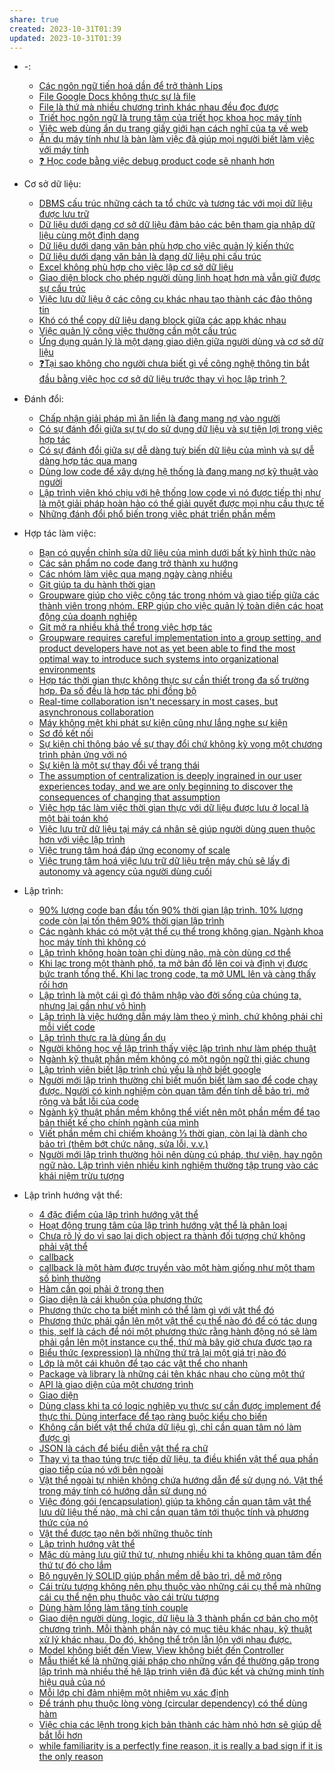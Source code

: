 ```yaml
---
share: true
created: 2023-10-31T01:39
updated: 2023-10-31T01:39
---
```


- \-: 
    - [Các ngôn ngữ tiến hoá dần để trở thành Lips](./C%C3%A1c%20ng%C3%B4n%20ng%E1%BB%AF%20ti%E1%BA%BFn%20ho%C3%A1%20d%E1%BA%A7n%20%C4%91%E1%BB%83%20tr%E1%BB%9F%20th%C3%A0nh%20Lips.md)
    - [File Google Docs không thực sự là file](./File%20Google%20Docs%20kh%C3%B4ng%20th%E1%BB%B1c%20s%E1%BB%B1%20l%C3%A0%20file.md)
    - [File là thứ mà nhiều chương trình khác nhau đều đọc được](./File%20l%C3%A0%20th%E1%BB%A9%20m%C3%A0%20nhi%E1%BB%81u%20ch%C6%B0%C6%A1ng%20tr%C3%ACnh%20kh%C3%A1c%20nhau%20%C4%91%E1%BB%81u%20%C4%91%E1%BB%8Dc%20%C4%91%C6%B0%E1%BB%A3c.md)
    - [Triết học ngôn ngữ là trung tâm của triết học khoa học máy tính](./Tri%E1%BA%BFt%20h%E1%BB%8Dc%20ng%C3%B4n%20ng%E1%BB%AF%20l%C3%A0%20trung%20t%C3%A2m%20c%E1%BB%A7a%20tri%E1%BA%BFt%20h%E1%BB%8Dc%20khoa%20h%E1%BB%8Dc%20m%C3%A1y%20t%C3%ADnh.md)
    - [Việc web dùng ẩn dụ trang giấy giới hạn cách nghĩ của ta về web](./Vi%E1%BB%87c%20web%20d%C3%B9ng%20%E1%BA%A9n%20d%E1%BB%A5%20trang%20gi%E1%BA%A5y%20gi%E1%BB%9Bi%20h%E1%BA%A1n%20c%C3%A1ch%20ngh%C4%A9%20c%E1%BB%A7a%20ta%20v%E1%BB%81%20web.md)
    - [Ẩn dụ máy tính như là bàn làm việc đã giúp mọi người biết làm việc với máy tính](./%E1%BA%A8n%20d%E1%BB%A5%20m%C3%A1y%20t%C3%ADnh%20nh%C6%B0%20l%C3%A0%20b%C3%A0n%20l%C3%A0m%20vi%E1%BB%87c%20%C4%91%C3%A3%20gi%C3%BAp%20m%E1%BB%8Di%20ng%C6%B0%E1%BB%9Di%20bi%E1%BA%BFt%20l%C3%A0m%20vi%E1%BB%87c%20v%E1%BB%9Bi%20m%C3%A1y%20t%C3%ADnh.md)
    - [❓ Học code bằng việc debug product code sẽ nhanh hơn](./%E2%9D%93%20H%E1%BB%8Dc%20code%20b%E1%BA%B1ng%20vi%E1%BB%87c%20debug%20product%20code%20s%E1%BA%BD%20nhanh%20h%C6%A1n.md)

- Cơ sở dữ liệu: 
    - [DBMS cấu trúc những cách ta tổ chức và tương tác với mọi dữ liệu được lưu trữ](./C%C6%A1%20s%E1%BB%9F%20d%E1%BB%AF%20li%E1%BB%87u/DBMS%20c%E1%BA%A5u%20tr%C3%BAc%20nh%E1%BB%AFng%20c%C3%A1ch%20ta%20t%E1%BB%95%20ch%E1%BB%A9c%20v%C3%A0%20t%C6%B0%C6%A1ng%20t%C3%A1c%20v%E1%BB%9Bi%20m%E1%BB%8Di%20d%E1%BB%AF%20li%E1%BB%87u%20%C4%91%C6%B0%E1%BB%A3c%20l%C6%B0u%20tr%E1%BB%AF.md)
    - [Dữ liệu dưới dạng cơ sở dữ liệu đảm bảo các bên tham gia nhập dữ liệu cùng một định dạng](./C%C6%A1%20s%E1%BB%9F%20d%E1%BB%AF%20li%E1%BB%87u/D%E1%BB%AF%20li%E1%BB%87u%20d%C6%B0%E1%BB%9Bi%20d%E1%BA%A1ng%20c%C6%A1%20s%E1%BB%9F%20d%E1%BB%AF%20li%E1%BB%87u%20%C4%91%E1%BA%A3m%20b%E1%BA%A3o%20c%C3%A1c%20b%C3%AAn%20tham%20gia%20nh%E1%BA%ADp%20d%E1%BB%AF%20li%E1%BB%87u%20c%C3%B9ng%20m%E1%BB%99t%20%C4%91%E1%BB%8Bnh%20d%E1%BA%A1ng.md)
    - [Dữ liệu dưới dạng văn bản phù hợp cho việc quản lý kiến thức](./C%C6%A1%20s%E1%BB%9F%20d%E1%BB%AF%20li%E1%BB%87u/D%E1%BB%AF%20li%E1%BB%87u%20d%C6%B0%E1%BB%9Bi%20d%E1%BA%A1ng%20v%C4%83n%20b%E1%BA%A3n%20ph%C3%B9%20h%E1%BB%A3p%20cho%20vi%E1%BB%87c%20qu%E1%BA%A3n%20l%C3%BD%20ki%E1%BA%BFn%20th%E1%BB%A9c.md)
    - [Dữ liệu dưới dạng văn bản là dạng dữ liệu phi cấu trúc](./C%C6%A1%20s%E1%BB%9F%20d%E1%BB%AF%20li%E1%BB%87u/D%E1%BB%AF%20li%E1%BB%87u%20d%C6%B0%E1%BB%9Bi%20d%E1%BA%A1ng%20v%C4%83n%20b%E1%BA%A3n%20l%C3%A0%20d%E1%BA%A1ng%20d%E1%BB%AF%20li%E1%BB%87u%20phi%20c%E1%BA%A5u%20tr%C3%BAc.md)
    - [Excel không phù hợp cho việc lập cơ sở dữ liệu](./C%C6%A1%20s%E1%BB%9F%20d%E1%BB%AF%20li%E1%BB%87u/Excel%20kh%C3%B4ng%20ph%C3%B9%20h%E1%BB%A3p%20cho%20vi%E1%BB%87c%20l%E1%BA%ADp%20c%C6%A1%20s%E1%BB%9F%20d%E1%BB%AF%20li%E1%BB%87u.md)
    - [Giao diện block cho phép người dùng linh hoạt hơn mà vẫn giữ được sự cấu trúc](./C%C6%A1%20s%E1%BB%9F%20d%E1%BB%AF%20li%E1%BB%87u/Giao%20di%E1%BB%87n%20block%20cho%20ph%C3%A9p%20ng%C6%B0%E1%BB%9Di%20d%C3%B9ng%20linh%20ho%E1%BA%A1t%20h%C6%A1n%20m%C3%A0%20v%E1%BA%ABn%20gi%E1%BB%AF%20%C4%91%C6%B0%E1%BB%A3c%20s%E1%BB%B1%20c%E1%BA%A5u%20tr%C3%BAc.md)
    - [Việc lưu dữ liệu ở các công cụ khác nhau tạo thành các đảo thông tin](./C%C6%A1%20s%E1%BB%9F%20d%E1%BB%AF%20li%E1%BB%87u/Vi%E1%BB%87c%20l%C6%B0u%20d%E1%BB%AF%20li%E1%BB%87u%20%E1%BB%9F%20c%C3%A1c%20c%C3%B4ng%20c%E1%BB%A5%20kh%C3%A1c%20nhau%20t%E1%BA%A1o%20th%C3%A0nh%20c%C3%A1c%20%C4%91%E1%BA%A3o%20th%C3%B4ng%20tin.md)
    - [Khó có thể copy dữ liệu dạng block giữa các app khác nhau](./C%C6%A1%20s%E1%BB%9F%20d%E1%BB%AF%20li%E1%BB%87u/Kh%C3%B3%20c%C3%B3%20th%E1%BB%83%20copy%20d%E1%BB%AF%20li%E1%BB%87u%20d%E1%BA%A1ng%20block%20gi%E1%BB%AFa%20c%C3%A1c%20app%20kh%C3%A1c%20nhau.md)
    - [Việc quản lý công việc thường cần một cấu trúc](./C%C6%A1%20s%E1%BB%9F%20d%E1%BB%AF%20li%E1%BB%87u/Vi%E1%BB%87c%20qu%E1%BA%A3n%20l%C3%BD%20c%C3%B4ng%20vi%E1%BB%87c%20th%C6%B0%E1%BB%9Dng%20c%E1%BA%A7n%20m%E1%BB%99t%20c%E1%BA%A5u%20tr%C3%BAc.md)
    - [Ứng dụng quản lý là một dạng giao diện giữa người dùng và cơ sở dữ liệu](./C%C6%A1%20s%E1%BB%9F%20d%E1%BB%AF%20li%E1%BB%87u/%E1%BB%A8ng%20d%E1%BB%A5ng%20qu%E1%BA%A3n%20l%C3%BD%20l%C3%A0%20m%E1%BB%99t%20d%E1%BA%A1ng%20giao%20di%E1%BB%87n%20gi%E1%BB%AFa%20ng%C6%B0%E1%BB%9Di%20d%C3%B9ng%20v%C3%A0%20c%C6%A1%20s%E1%BB%9F%20d%E1%BB%AF%20li%E1%BB%87u.md)
    - [❓Tại sao không cho người chưa biết gì  về công nghệ thông tin bắt đầu bằng việc học cơ sở dữ liệu trước thay vì học lập trình？](./C%C6%A1%20s%E1%BB%9F%20d%E1%BB%AF%20li%E1%BB%87u/%E2%9D%93T%E1%BA%A1i%20sao%20kh%C3%B4ng%20cho%20ng%C6%B0%E1%BB%9Di%20ch%C6%B0a%20bi%E1%BA%BFt%20g%C3%AC%20%20v%E1%BB%81%20c%C3%B4ng%20ngh%E1%BB%87%20th%C3%B4ng%20tin%20b%E1%BA%AFt%20%C4%91%E1%BA%A7u%20b%E1%BA%B1ng%20vi%E1%BB%87c%20h%E1%BB%8Dc%20c%C6%A1%20s%E1%BB%9F%20d%E1%BB%AF%20li%E1%BB%87u%20tr%C6%B0%E1%BB%9Bc%20thay%20v%C3%AC%20h%E1%BB%8Dc%20l%E1%BA%ADp%20tr%C3%ACnh%EF%BC%9F.md)

- Đánh đổi: 
    - [Chấp nhận giải pháp mì ăn liền là đang mang nợ vào người](./%C4%90%C3%A1nh%20%C4%91%E1%BB%95i/Ch%E1%BA%A5p%20nh%E1%BA%ADn%20gi%E1%BA%A3i%20ph%C3%A1p%20m%C3%AC%20%C4%83n%20li%E1%BB%81n%20l%C3%A0%20%C4%91ang%20mang%20n%E1%BB%A3%20v%C3%A0o%20ng%C6%B0%E1%BB%9Di.md)
    - [Có sự đánh đổi giữa sự tự do sử dụng dữ liệu và sự tiện lợi trong việc hợp tác](./%C4%90%C3%A1nh%20%C4%91%E1%BB%95i/C%C3%B3%20s%E1%BB%B1%20%C4%91%C3%A1nh%20%C4%91%E1%BB%95i%20gi%E1%BB%AFa%20s%E1%BB%B1%20t%E1%BB%B1%20do%20s%E1%BB%AD%20d%E1%BB%A5ng%20d%E1%BB%AF%20li%E1%BB%87u%20v%C3%A0%20s%E1%BB%B1%20ti%E1%BB%87n%20l%E1%BB%A3i%20trong%20vi%E1%BB%87c%20h%E1%BB%A3p%20t%C3%A1c.md)
    - [Có sự đánh đổi giữa sự dễ dàng tuỳ biến dữ liệu của mình và sự dễ dàng hợp tác qua mạng](./%C4%90%C3%A1nh%20%C4%91%E1%BB%95i/C%C3%B3%20s%E1%BB%B1%20%C4%91%C3%A1nh%20%C4%91%E1%BB%95i%20gi%E1%BB%AFa%20s%E1%BB%B1%20d%E1%BB%85%20d%C3%A0ng%20tu%E1%BB%B3%20bi%E1%BA%BFn%20d%E1%BB%AF%20li%E1%BB%87u%20c%E1%BB%A7a%20m%C3%ACnh%20v%C3%A0%20s%E1%BB%B1%20d%E1%BB%85%20d%C3%A0ng%20h%E1%BB%A3p%20t%C3%A1c%20qua%20m%E1%BA%A1ng.md)
    - [Dùng low code để xây dựng hệ thống là đang mang nợ kỹ thuật vào người](./%C4%90%C3%A1nh%20%C4%91%E1%BB%95i/D%C3%B9ng%20low%20code%20%C4%91%E1%BB%83%20x%C3%A2y%20d%E1%BB%B1ng%20h%E1%BB%87%20th%E1%BB%91ng%20l%C3%A0%20%C4%91ang%20mang%20n%E1%BB%A3%20k%E1%BB%B9%20thu%E1%BA%ADt%20v%C3%A0o%20ng%C6%B0%E1%BB%9Di.md)
    - [Lập trình viên khó chịu với hệ thống low code vì nó được tiếp thị như là một giải pháp hoàn hảo có thể giải quyết được mọi nhu cầu thực tế](./%C4%90%C3%A1nh%20%C4%91%E1%BB%95i/L%E1%BA%ADp%20tr%C3%ACnh%20vi%C3%AAn%20kh%C3%B3%20ch%E1%BB%8Bu%20v%E1%BB%9Bi%20h%E1%BB%87%20th%E1%BB%91ng%20low%20code%20v%C3%AC%20n%C3%B3%20%C4%91%C6%B0%E1%BB%A3c%20ti%E1%BA%BFp%20th%E1%BB%8B%20nh%C6%B0%20l%C3%A0%20m%E1%BB%99t%20gi%E1%BA%A3i%20ph%C3%A1p%20ho%C3%A0n%20h%E1%BA%A3o%20c%C3%B3%20th%E1%BB%83%20gi%E1%BA%A3i%20quy%E1%BA%BFt%20%C4%91%C6%B0%E1%BB%A3c%20m%E1%BB%8Di%20nhu%20c%E1%BA%A7u%20th%E1%BB%B1c%20t%E1%BA%BF.md)
    - [Những đánh đổi phổ biến trong việc phát triển phần mềm](./%C4%90%C3%A1nh%20%C4%91%E1%BB%95i/Nh%E1%BB%AFng%20%C4%91%C3%A1nh%20%C4%91%E1%BB%95i%20ph%E1%BB%95%20bi%E1%BA%BFn%20trong%20vi%E1%BB%87c%20ph%C3%A1t%20tri%E1%BB%83n%20ph%E1%BA%A7n%20m%E1%BB%81m.md)

- Hợp tác làm việc: 
    - [Bạn có quyền chỉnh sửa dữ liệu của mình dưới bất kỳ hình thức nào](./H%E1%BB%A3p%20t%C3%A1c%20l%C3%A0m%20vi%E1%BB%87c/B%E1%BA%A1n%20c%C3%B3%20quy%E1%BB%81n%20ch%E1%BB%89nh%20s%E1%BB%ADa%20d%E1%BB%AF%20li%E1%BB%87u%20c%E1%BB%A7a%20m%C3%ACnh%20d%C6%B0%E1%BB%9Bi%20b%E1%BA%A5t%20k%E1%BB%B3%20h%C3%ACnh%20th%E1%BB%A9c%20n%C3%A0o.md)
    - [Các sản phẩm no code đang trở thành xu hướng](./H%E1%BB%A3p%20t%C3%A1c%20l%C3%A0m%20vi%E1%BB%87c/C%C3%A1c%20s%E1%BA%A3n%20ph%E1%BA%A9m%20no%20code%20%C4%91ang%20tr%E1%BB%9F%20th%C3%A0nh%20xu%20h%C6%B0%E1%BB%9Bng.md)
    - [Các nhóm làm việc qua mạng ngày càng nhiều](./H%E1%BB%A3p%20t%C3%A1c%20l%C3%A0m%20vi%E1%BB%87c/C%C3%A1c%20nh%C3%B3m%20l%C3%A0m%20vi%E1%BB%87c%20qua%20m%E1%BA%A1ng%20ng%C3%A0y%20c%C3%A0ng%20nhi%E1%BB%81u.md)
    - [Git giúp ta du hành thời gian](./H%E1%BB%A3p%20t%C3%A1c%20l%C3%A0m%20vi%E1%BB%87c/Git%20gi%C3%BAp%20ta%20du%20h%C3%A0nh%20th%E1%BB%9Di%20gian.md)
    - [Groupware giúp cho việc cộng tác trong nhóm và giao tiếp giữa các thành viên trong nhóm. ERP giúp cho việc quản lý toàn diện các hoạt động của doanh nghiệp](./H%E1%BB%A3p%20t%C3%A1c%20l%C3%A0m%20vi%E1%BB%87c/Groupware%20gi%C3%BAp%20cho%20vi%E1%BB%87c%20c%E1%BB%99ng%20t%C3%A1c%20trong%20nh%C3%B3m%20v%C3%A0%20giao%20ti%E1%BA%BFp%20gi%E1%BB%AFa%20c%C3%A1c%20th%C3%A0nh%20vi%C3%AAn%20trong%20nh%C3%B3m.%20ERP%20gi%C3%BAp%20cho%20vi%E1%BB%87c%20qu%E1%BA%A3n%20l%C3%BD%20to%C3%A0n%20di%E1%BB%87n%20c%C3%A1c%20ho%E1%BA%A1t%20%C4%91%E1%BB%99ng%20c%E1%BB%A7a%20doanh%20nghi%E1%BB%87p.md)
    - [Git mở ra nhiều khả thể trong việc hợp tác](./H%E1%BB%A3p%20t%C3%A1c%20l%C3%A0m%20vi%E1%BB%87c/Git%20m%E1%BB%9F%20ra%20nhi%E1%BB%81u%20kh%E1%BA%A3%20th%E1%BB%83%20trong%20vi%E1%BB%87c%20h%E1%BB%A3p%20t%C3%A1c.md)
    - [Groupware requires careful implementation into a group setting, and product developers have not as yet been able to find the most optimal way to introduce such systems into organizational environments](./H%E1%BB%A3p%20t%C3%A1c%20l%C3%A0m%20vi%E1%BB%87c/Groupware%20requires%20careful%20implementation%20into%20a%20group%20setting,%20and%20product%20developers%20have%20not%20as%20yet%20been%20able%20to%20find%20the%20most%20optimal%20way%20to%20introduce%20such%20systems%20into%20organizational%20environments.md)
    - [Hợp tác thời gian thực không thực sự cần thiết trong đa số trường hợp. Đa số đều là hợp tác phi đồng bộ](./H%E1%BB%A3p%20t%C3%A1c%20l%C3%A0m%20vi%E1%BB%87c/H%E1%BB%A3p%20t%C3%A1c%20th%E1%BB%9Di%20gian%20th%E1%BB%B1c%20kh%C3%B4ng%20th%E1%BB%B1c%20s%E1%BB%B1%20c%E1%BA%A7n%20thi%E1%BA%BFt%20trong%20%C4%91a%20s%E1%BB%91%20tr%C6%B0%E1%BB%9Dng%20h%E1%BB%A3p.%20%C4%90a%20s%E1%BB%91%20%C4%91%E1%BB%81u%20l%C3%A0%20h%E1%BB%A3p%20t%C3%A1c%20phi%20%C4%91%E1%BB%93ng%20b%E1%BB%99.md)
    - [Real-time collaboration isn't necessary in most cases, but asynchronous collaboration](./H%E1%BB%A3p%20t%C3%A1c%20l%C3%A0m%20vi%E1%BB%87c/Real-time%20collaboration%20isn't%20necessary%20in%20most%20cases,%20but%20asynchronous%20collaboration.md)
    - [Máy không mệt khi phát sự kiện cũng như lắng nghe sự kiện](./H%E1%BB%A3p%20t%C3%A1c%20l%C3%A0m%20vi%E1%BB%87c/M%C3%A1y%20kh%C3%B4ng%20m%E1%BB%87t%20khi%20ph%C3%A1t%20s%E1%BB%B1%20ki%E1%BB%87n%20c%C5%A9ng%20nh%C6%B0%20l%E1%BA%AFng%20nghe%20s%E1%BB%B1%20ki%E1%BB%87n.md)
    - [Sơ đồ kết nối](./H%E1%BB%A3p%20t%C3%A1c%20l%C3%A0m%20vi%E1%BB%87c/S%C6%A1%20%C4%91%E1%BB%93%20k%E1%BA%BFt%20n%E1%BB%91i.md)
    - [Sự kiện chỉ thông báo về sự thay đổi chứ không kỳ vọng một chương trình phản ứng với nó](./H%E1%BB%A3p%20t%C3%A1c%20l%C3%A0m%20vi%E1%BB%87c/S%E1%BB%B1%20ki%E1%BB%87n%20ch%E1%BB%89%20th%C3%B4ng%20b%C3%A1o%20v%E1%BB%81%20s%E1%BB%B1%20thay%20%C4%91%E1%BB%95i%20ch%E1%BB%A9%20kh%C3%B4ng%20k%E1%BB%B3%20v%E1%BB%8Dng%20m%E1%BB%99t%20ch%C6%B0%C6%A1ng%20tr%C3%ACnh%20ph%E1%BA%A3n%20%E1%BB%A9ng%20v%E1%BB%9Bi%20n%C3%B3.md)
    - [Sự kiện là một sự thay đổi về trạng thái](./H%E1%BB%A3p%20t%C3%A1c%20l%C3%A0m%20vi%E1%BB%87c/S%E1%BB%B1%20ki%E1%BB%87n%20l%C3%A0%20m%E1%BB%99t%20s%E1%BB%B1%20thay%20%C4%91%E1%BB%95i%20v%E1%BB%81%20tr%E1%BA%A1ng%20th%C3%A1i.md)
    - [The assumption of centralization is deeply ingrained in our user experiences today, and we are only beginning to discover the consequences of changing that assumption](./H%E1%BB%A3p%20t%C3%A1c%20l%C3%A0m%20vi%E1%BB%87c/The%20assumption%20of%20centralization%20is%20deeply%20ingrained%20in%20our%20user%20experiences%20today,%20and%20we%20are%20only%20beginning%20to%20discover%20the%20consequences%20of%20changing%20that%20assumption.md)
    - [Việc hợp tác làm việc thời gian thực với dữ liệu được lưu ở local là một bài toán khó](./H%E1%BB%A3p%20t%C3%A1c%20l%C3%A0m%20vi%E1%BB%87c/Vi%E1%BB%87c%20h%E1%BB%A3p%20t%C3%A1c%20l%C3%A0m%20vi%E1%BB%87c%20th%E1%BB%9Di%20gian%20th%E1%BB%B1c%20v%E1%BB%9Bi%20d%E1%BB%AF%20li%E1%BB%87u%20%C4%91%C6%B0%E1%BB%A3c%20l%C6%B0u%20%E1%BB%9F%20local%20l%C3%A0%20m%E1%BB%99t%20b%C3%A0i%20to%C3%A1n%20kh%C3%B3.md)
    - [Việc lưu trữ dữ liệu tại máy cá nhân sẽ giúp người dùng quen thuộc hơn với việc lập trình](./H%E1%BB%A3p%20t%C3%A1c%20l%C3%A0m%20vi%E1%BB%87c/Vi%E1%BB%87c%20l%C6%B0u%20tr%E1%BB%AF%20d%E1%BB%AF%20li%E1%BB%87u%20t%E1%BA%A1i%20m%C3%A1y%20c%C3%A1%20nh%C3%A2n%20s%E1%BA%BD%20gi%C3%BAp%20ng%C6%B0%E1%BB%9Di%20d%C3%B9ng%20quen%20thu%E1%BB%99c%20h%C6%A1n%20v%E1%BB%9Bi%20vi%E1%BB%87c%20l%E1%BA%ADp%20tr%C3%ACnh.md)
    - [Việc trung tâm hoá đáp ứng economy of scale](./H%E1%BB%A3p%20t%C3%A1c%20l%C3%A0m%20vi%E1%BB%87c/Vi%E1%BB%87c%20trung%20t%C3%A2m%20ho%C3%A1%20%C4%91%C3%A1p%20%E1%BB%A9ng%20economy%20of%20scale.md)
    - [Việc trung tâm hoá việc lưu trữ dữ liệu trên máy chủ sẽ lấy đi autonomy và agency của người dùng cuối](./H%E1%BB%A3p%20t%C3%A1c%20l%C3%A0m%20vi%E1%BB%87c/Vi%E1%BB%87c%20trung%20t%C3%A2m%20ho%C3%A1%20vi%E1%BB%87c%20l%C6%B0u%20tr%E1%BB%AF%20d%E1%BB%AF%20li%E1%BB%87u%20tr%C3%AAn%20m%C3%A1y%20ch%E1%BB%A7%20s%E1%BA%BD%20l%E1%BA%A5y%20%C4%91i%20autonomy%20v%C3%A0%20agency%20c%E1%BB%A7a%20ng%C6%B0%E1%BB%9Di%20d%C3%B9ng%20cu%E1%BB%91i.md)

- Lập trình: 
    - [90% lượng code ban đầu tốn 90% thời gian lập trình. 10% lượng code còn lại tốn thêm 90% thời gian lập trình](./L%E1%BA%ADp%20tr%C3%ACnh/90%25%20l%C6%B0%E1%BB%A3ng%20code%20ban%20%C4%91%E1%BA%A7u%20t%E1%BB%91n%2090%25%20th%E1%BB%9Di%20gian%20l%E1%BA%ADp%20tr%C3%ACnh.%2010%25%20l%C6%B0%E1%BB%A3ng%20code%20c%C3%B2n%20l%E1%BA%A1i%20t%E1%BB%91n%20th%C3%AAm%2090%25%20th%E1%BB%9Di%20gian%20l%E1%BA%ADp%20tr%C3%ACnh.md)
    - [Các ngành khác có một vật thể cụ thể trong không gian. Ngành khoa học máy tính thì không có](./L%E1%BA%ADp%20tr%C3%ACnh/C%C3%A1c%20ng%C3%A0nh%20kh%C3%A1c%20c%C3%B3%20m%E1%BB%99t%20v%E1%BA%ADt%20th%E1%BB%83%20c%E1%BB%A5%20th%E1%BB%83%20trong%20kh%C3%B4ng%20gian.%20Ng%C3%A0nh%20khoa%20h%E1%BB%8Dc%20m%C3%A1y%20t%C3%ADnh%20th%C3%AC%20kh%C3%B4ng%20c%C3%B3.md)
    - [Lập trình không hoàn toàn chỉ dùng não, mà còn dùng cơ thể](./L%E1%BA%ADp%20tr%C3%ACnh/L%E1%BA%ADp%20tr%C3%ACnh%20kh%C3%B4ng%20ho%C3%A0n%20to%C3%A0n%20ch%E1%BB%89%20d%C3%B9ng%20n%C3%A3o,%20m%C3%A0%20c%C3%B2n%20d%C3%B9ng%20c%C6%A1%20th%E1%BB%83.md)
    - [Khi lạc trong một thành phố, ta mở bản đồ lên coi và định vị được bức tranh tổng thể. Khi lạc trong code, ta mở UML lên và càng thấy rối hơn](./L%E1%BA%ADp%20tr%C3%ACnh/Khi%20l%E1%BA%A1c%20trong%20m%E1%BB%99t%20th%C3%A0nh%20ph%E1%BB%91,%20ta%20m%E1%BB%9F%20b%E1%BA%A3n%20%C4%91%E1%BB%93%20l%C3%AAn%20coi%20v%C3%A0%20%C4%91%E1%BB%8Bnh%20v%E1%BB%8B%20%C4%91%C6%B0%E1%BB%A3c%20b%E1%BB%A9c%20tranh%20t%E1%BB%95ng%20th%E1%BB%83.%20Khi%20l%E1%BA%A1c%20trong%20code,%20ta%20m%E1%BB%9F%20UML%20l%C3%AAn%20v%C3%A0%20c%C3%A0ng%20th%E1%BA%A5y%20r%E1%BB%91i%20h%C6%A1n.md)
    - [Lập trình là một cái gì đó thâm nhập vào đời sống của chúng ta, nhưng lại gần như vô hình](./L%E1%BA%ADp%20tr%C3%ACnh/L%E1%BA%ADp%20tr%C3%ACnh%20l%C3%A0%20m%E1%BB%99t%20c%C3%A1i%20g%C3%AC%20%C4%91%C3%B3%20th%C3%A2m%20nh%E1%BA%ADp%20v%C3%A0o%20%C4%91%E1%BB%9Di%20s%E1%BB%91ng%20c%E1%BB%A7a%20ch%C3%BAng%20ta,%20nh%C6%B0ng%20l%E1%BA%A1i%20g%E1%BA%A7n%20nh%C6%B0%20v%C3%B4%20h%C3%ACnh.md)
    - [Lập trình là việc hướng dẫn máy làm theo ý mình, chứ không phải chỉ mỗi viết code](./L%E1%BA%ADp%20tr%C3%ACnh/L%E1%BA%ADp%20tr%C3%ACnh%20l%C3%A0%20vi%E1%BB%87c%20h%C6%B0%E1%BB%9Bng%20d%E1%BA%ABn%20m%C3%A1y%20l%C3%A0m%20theo%20%C3%BD%20m%C3%ACnh,%20ch%E1%BB%A9%20kh%C3%B4ng%20ph%E1%BA%A3i%20ch%E1%BB%89%20m%E1%BB%97i%20vi%E1%BA%BFt%20code.md)
    - [Lập trình thực ra là dùng ẩn dụ](./L%E1%BA%ADp%20tr%C3%ACnh/L%E1%BA%ADp%20tr%C3%ACnh%20th%E1%BB%B1c%20ra%20l%C3%A0%20d%C3%B9ng%20%E1%BA%A9n%20d%E1%BB%A5.md)
    - [Người không học về lập trình thấy việc lập trình như làm phép thuật](./L%E1%BA%ADp%20tr%C3%ACnh/Ng%C6%B0%E1%BB%9Di%20kh%C3%B4ng%20h%E1%BB%8Dc%20v%E1%BB%81%20l%E1%BA%ADp%20tr%C3%ACnh%20th%E1%BA%A5y%20vi%E1%BB%87c%20l%E1%BA%ADp%20tr%C3%ACnh%20nh%C6%B0%20l%C3%A0m%20ph%C3%A9p%20thu%E1%BA%ADt.md)
    - [Ngành kỹ thuật phần mềm không có một ngôn ngữ thị giác chung](./L%E1%BA%ADp%20tr%C3%ACnh/Ng%C3%A0nh%20k%E1%BB%B9%20thu%E1%BA%ADt%20ph%E1%BA%A7n%20m%E1%BB%81m%20kh%C3%B4ng%20c%C3%B3%20m%E1%BB%99t%20ng%C3%B4n%20ng%E1%BB%AF%20th%E1%BB%8B%20gi%C3%A1c%20chung.md)
    - [Lập trình viên biết lập trình chủ yếu là nhờ biết google](./L%E1%BA%ADp%20tr%C3%ACnh/L%E1%BA%ADp%20tr%C3%ACnh%20vi%C3%AAn%20bi%E1%BA%BFt%20l%E1%BA%ADp%20tr%C3%ACnh%20ch%E1%BB%A7%20y%E1%BA%BFu%20l%C3%A0%20nh%E1%BB%9D%20bi%E1%BA%BFt%20google.md)
    - [Người mới lập trình thường chỉ biết muốn biết làm sao để code chạy được. Người có kinh nghiệm còn quan tâm đến tính dễ bảo trì, mở rộng và bắt lỗi của code](./L%E1%BA%ADp%20tr%C3%ACnh/Ng%C6%B0%E1%BB%9Di%20m%E1%BB%9Bi%20l%E1%BA%ADp%20tr%C3%ACnh%20th%C6%B0%E1%BB%9Dng%20ch%E1%BB%89%20bi%E1%BA%BFt%20mu%E1%BB%91n%20bi%E1%BA%BFt%20l%C3%A0m%20sao%20%C4%91%E1%BB%83%20code%20ch%E1%BA%A1y%20%C4%91%C6%B0%E1%BB%A3c.%20Ng%C6%B0%E1%BB%9Di%20c%C3%B3%20kinh%20nghi%E1%BB%87m%20c%C3%B2n%20quan%20t%C3%A2m%20%C4%91%E1%BA%BFn%20t%C3%ADnh%20d%E1%BB%85%20b%E1%BA%A3o%20tr%C3%AC,%20m%E1%BB%9F%20r%E1%BB%99ng%20v%C3%A0%20b%E1%BA%AFt%20l%E1%BB%97i%20c%E1%BB%A7a%20code.md)
    - [Ngành kỹ thuật phần mềm không thể viết nên một phần mềm để tạo bản thiết kế cho chính ngành của mình](./L%E1%BA%ADp%20tr%C3%ACnh/Ng%C3%A0nh%20k%E1%BB%B9%20thu%E1%BA%ADt%20ph%E1%BA%A7n%20m%E1%BB%81m%20kh%C3%B4ng%20th%E1%BB%83%20vi%E1%BA%BFt%20n%C3%AAn%20m%E1%BB%99t%20ph%E1%BA%A7n%20m%E1%BB%81m%20%C4%91%E1%BB%83%20t%E1%BA%A1o%20b%E1%BA%A3n%20thi%E1%BA%BFt%20k%E1%BA%BF%20cho%20ch%C3%ADnh%20ng%C3%A0nh%20c%E1%BB%A7a%20m%C3%ACnh.md)
    - [Viết phần mềm chỉ chiếm khoảng ⅓ thời gian, còn lại là dành cho bảo trì (thêm bớt chức năng, sửa lỗi, v.v.)](./L%E1%BA%ADp%20tr%C3%ACnh/Vi%E1%BA%BFt%20ph%E1%BA%A7n%20m%E1%BB%81m%20ch%E1%BB%89%20chi%E1%BA%BFm%20kho%E1%BA%A3ng%20%E2%85%93%20th%E1%BB%9Di%20gian,%20c%C3%B2n%20l%E1%BA%A1i%20l%C3%A0%20d%C3%A0nh%20cho%20b%E1%BA%A3o%20tr%C3%AC%20(th%C3%AAm%20b%E1%BB%9Bt%20ch%E1%BB%A9c%20n%C4%83ng,%20s%E1%BB%ADa%20l%E1%BB%97i,%20v.v.).md)
    - [Người mới lập trình thường hỏi nên dùng cú pháp, thư viện, hay ngôn ngữ nào. Lập trình viên nhiều kinh nghiệm thường tập trung vào các khái niệm trừu tượng](./L%E1%BA%ADp%20tr%C3%ACnh/Ng%C6%B0%E1%BB%9Di%20m%E1%BB%9Bi%20l%E1%BA%ADp%20tr%C3%ACnh%20th%C6%B0%E1%BB%9Dng%20h%E1%BB%8Fi%20n%C3%AAn%20d%C3%B9ng%20c%C3%BA%20ph%C3%A1p,%20th%C6%B0%20vi%E1%BB%87n,%20hay%20ng%C3%B4n%20ng%E1%BB%AF%20n%C3%A0o.%20L%E1%BA%ADp%20tr%C3%ACnh%20vi%C3%AAn%20nhi%E1%BB%81u%20kinh%20nghi%E1%BB%87m%20th%C6%B0%E1%BB%9Dng%20t%E1%BA%ADp%20trung%20v%C3%A0o%20c%C3%A1c%20kh%C3%A1i%20ni%E1%BB%87m%20tr%E1%BB%ABu%20t%C6%B0%E1%BB%A3ng.md)

- Lập trình hướng vật thể: 
    - [4 đặc điểm của lập trình hướng vật thể](./L%E1%BA%ADp%20tr%C3%ACnh%20h%C6%B0%E1%BB%9Bng%20v%E1%BA%ADt%20th%E1%BB%83/4%20%C4%91%E1%BA%B7c%20%C4%91i%E1%BB%83m%20c%E1%BB%A7a%20l%E1%BA%ADp%20tr%C3%ACnh%20h%C6%B0%E1%BB%9Bng%20v%E1%BA%ADt%20th%E1%BB%83.md)
    - [Hoạt động trung tâm của lập trình hướng vật thể là phân loại](./L%E1%BA%ADp%20tr%C3%ACnh%20h%C6%B0%E1%BB%9Bng%20v%E1%BA%ADt%20th%E1%BB%83/Ho%E1%BA%A1t%20%C4%91%E1%BB%99ng%20trung%20t%C3%A2m%20c%E1%BB%A7a%20l%E1%BA%ADp%20tr%C3%ACnh%20h%C6%B0%E1%BB%9Bng%20v%E1%BA%ADt%20th%E1%BB%83%20l%C3%A0%20ph%C3%A2n%20lo%E1%BA%A1i.md)
    - [Chưa rõ lý do vì sao lại dịch object ra thành đối tượng chứ không phải vật thể](./L%E1%BA%ADp%20tr%C3%ACnh%20h%C6%B0%E1%BB%9Bng%20v%E1%BA%ADt%20th%E1%BB%83/Ch%C6%B0a%20r%C3%B5%20l%C3%BD%20do%20v%C3%AC%20sao%20l%E1%BA%A1i%20d%E1%BB%8Bch%20object%20ra%20th%C3%A0nh%20%C4%91%E1%BB%91i%20t%C6%B0%E1%BB%A3ng%20ch%E1%BB%A9%20kh%C3%B4ng%20ph%E1%BA%A3i%20v%E1%BA%ADt%20th%E1%BB%83.md)
    - [callback](./L%E1%BA%ADp%20tr%C3%ACnh%20h%C6%B0%E1%BB%9Bng%20v%E1%BA%ADt%20th%E1%BB%83/Kh%C3%A1i%20ni%E1%BB%87m%20c%C6%A1%20b%E1%BA%A3n/H%C3%A0m/callback.md)
    - [callback là một hàm được truyền vào một hàm giống như một tham số bình thường](./L%E1%BA%ADp%20tr%C3%ACnh%20h%C6%B0%E1%BB%9Bng%20v%E1%BA%ADt%20th%E1%BB%83/Kh%C3%A1i%20ni%E1%BB%87m%20c%C6%A1%20b%E1%BA%A3n/H%C3%A0m/callback%20l%C3%A0%20m%E1%BB%99t%20h%C3%A0m%20%C4%91%C6%B0%E1%BB%A3c%20truy%E1%BB%81n%20v%C3%A0o%20m%E1%BB%99t%20h%C3%A0m%20gi%E1%BB%91ng%20nh%C6%B0%20m%E1%BB%99t%20tham%20s%E1%BB%91%20b%C3%ACnh%20th%C6%B0%E1%BB%9Dng.md)
    - [Hàm cần gọi phải ở trong then](./L%E1%BA%ADp%20tr%C3%ACnh%20h%C6%B0%E1%BB%9Bng%20v%E1%BA%ADt%20th%E1%BB%83/Kh%C3%A1i%20ni%E1%BB%87m%20c%C6%A1%20b%E1%BA%A3n/H%C3%A0m/H%C3%A0m%20c%E1%BA%A7n%20g%E1%BB%8Di%20ph%E1%BA%A3i%20%E1%BB%9F%20trong%20then.md)
    - [Giao diện là cái khuôn của phương thức](./L%E1%BA%ADp%20tr%C3%ACnh%20h%C6%B0%E1%BB%9Bng%20v%E1%BA%ADt%20th%E1%BB%83/Kh%C3%A1i%20ni%E1%BB%87m%20c%C6%A1%20b%E1%BA%A3n/H%C3%A0m/Giao%20di%E1%BB%87n%20l%C3%A0%20c%C3%A1i%20khu%C3%B4n%20c%E1%BB%A7a%20ph%C6%B0%C6%A1ng%20th%E1%BB%A9c.md)
    - [Phương thức cho ta biết mình có thể làm gì với vật thể đó](./L%E1%BA%ADp%20tr%C3%ACnh%20h%C6%B0%E1%BB%9Bng%20v%E1%BA%ADt%20th%E1%BB%83/Kh%C3%A1i%20ni%E1%BB%87m%20c%C6%A1%20b%E1%BA%A3n/H%C3%A0m/Ph%C6%B0%C6%A1ng%20th%E1%BB%A9c%20cho%20ta%20bi%E1%BA%BFt%20m%C3%ACnh%20c%C3%B3%20th%E1%BB%83%20l%C3%A0m%20g%C3%AC%20v%E1%BB%9Bi%20v%E1%BA%ADt%20th%E1%BB%83%20%C4%91%C3%B3.md)
    - [Phương thức phải gắn lên một vật thể cụ thể nào đó để có tác dụng](./L%E1%BA%ADp%20tr%C3%ACnh%20h%C6%B0%E1%BB%9Bng%20v%E1%BA%ADt%20th%E1%BB%83/Kh%C3%A1i%20ni%E1%BB%87m%20c%C6%A1%20b%E1%BA%A3n/H%C3%A0m/Ph%C6%B0%C6%A1ng%20th%E1%BB%A9c%20ph%E1%BA%A3i%20g%E1%BA%AFn%20l%C3%AAn%20m%E1%BB%99t%20v%E1%BA%ADt%20th%E1%BB%83%20c%E1%BB%A5%20th%E1%BB%83%20n%C3%A0o%20%C4%91%C3%B3%20%C4%91%E1%BB%83%20c%C3%B3%20t%C3%A1c%20d%E1%BB%A5ng.md)
    - [this, self là cách để nói một phương thức rằng hành động nó sẽ làm phải gắn lên một instance cụ thể, thứ mà bây giờ chưa được tạo ra](./L%E1%BA%ADp%20tr%C3%ACnh%20h%C6%B0%E1%BB%9Bng%20v%E1%BA%ADt%20th%E1%BB%83/Kh%C3%A1i%20ni%E1%BB%87m%20c%C6%A1%20b%E1%BA%A3n/H%C3%A0m/this,%20self%20l%C3%A0%20c%C3%A1ch%20%C4%91%E1%BB%83%20n%C3%B3i%20m%E1%BB%99t%20ph%C6%B0%C6%A1ng%20th%E1%BB%A9c%20r%E1%BA%B1ng%20h%C3%A0nh%20%C4%91%E1%BB%99ng%20n%C3%B3%20s%E1%BA%BD%20l%C3%A0m%20ph%E1%BA%A3i%20g%E1%BA%AFn%20l%C3%AAn%20m%E1%BB%99t%20instance%20c%E1%BB%A5%20th%E1%BB%83,%20th%E1%BB%A9%20m%C3%A0%20b%C3%A2y%20gi%E1%BB%9D%20ch%C6%B0a%20%C4%91%C6%B0%E1%BB%A3c%20t%E1%BA%A1o%20ra.md)
    - [Biểu thức (expression) là những thứ trả lại một giá trị nào đó](./L%E1%BA%ADp%20tr%C3%ACnh%20h%C6%B0%E1%BB%9Bng%20v%E1%BA%ADt%20th%E1%BB%83/Kh%C3%A1i%20ni%E1%BB%87m%20c%C6%A1%20b%E1%BA%A3n/Bi%E1%BB%83u%20th%E1%BB%A9c%20(expression)%20l%C3%A0%20nh%E1%BB%AFng%20th%E1%BB%A9%20tr%E1%BA%A3%20l%E1%BA%A1i%20m%E1%BB%99t%20gi%C3%A1%20tr%E1%BB%8B%20n%C3%A0o%20%C4%91%C3%B3.md)
    - [Lớp là một cái khuôn để tạo các vật thể cho nhanh](./L%E1%BA%ADp%20tr%C3%ACnh%20h%C6%B0%E1%BB%9Bng%20v%E1%BA%ADt%20th%E1%BB%83/Kh%C3%A1i%20ni%E1%BB%87m%20c%C6%A1%20b%E1%BA%A3n/L%E1%BB%9Bp/L%E1%BB%9Bp%20l%C3%A0%20m%E1%BB%99t%20c%C3%A1i%20khu%C3%B4n%20%C4%91%E1%BB%83%20t%E1%BA%A1o%20c%C3%A1c%20v%E1%BA%ADt%20th%E1%BB%83%20cho%20nhanh.md)
    - [Package và library là những cái tên khác nhau cho cùng một thứ](./L%E1%BA%ADp%20tr%C3%ACnh%20h%C6%B0%E1%BB%9Bng%20v%E1%BA%ADt%20th%E1%BB%83/Kh%C3%A1i%20ni%E1%BB%87m%20c%C6%A1%20b%E1%BA%A3n/M%C3%B4%20%C4%91un/Package%20v%C3%A0%20library%20l%C3%A0%20nh%E1%BB%AFng%20c%C3%A1i%20t%C3%AAn%20kh%C3%A1c%20nhau%20cho%20c%C3%B9ng%20m%E1%BB%99t%20th%E1%BB%A9.md)
    - [API là giao diện của một chương trình](./L%E1%BA%ADp%20tr%C3%ACnh%20h%C6%B0%E1%BB%9Bng%20v%E1%BA%ADt%20th%E1%BB%83/Kh%C3%A1i%20ni%E1%BB%87m%20c%C6%A1%20b%E1%BA%A3n/M%C3%B4%20%C4%91un/API%20l%C3%A0%20giao%20di%E1%BB%87n%20c%E1%BB%A7a%20m%E1%BB%99t%20ch%C6%B0%C6%A1ng%20tr%C3%ACnh.md)
    - [Giao diện](./L%E1%BA%ADp%20tr%C3%ACnh%20h%C6%B0%E1%BB%9Bng%20v%E1%BA%ADt%20th%E1%BB%83/Kh%C3%A1i%20ni%E1%BB%87m%20c%C6%A1%20b%E1%BA%A3n/M%C3%B4%20%C4%91un/Giao%20di%E1%BB%87n.md)
    - [Dùng class khi ta có logic nghiệp vụ thực sự cần được implement để thực thi. Dùng interface để tạo ràng buộc kiểu cho biến](./L%E1%BA%ADp%20tr%C3%ACnh%20h%C6%B0%E1%BB%9Bng%20v%E1%BA%ADt%20th%E1%BB%83/Kh%C3%A1i%20ni%E1%BB%87m%20c%C6%A1%20b%E1%BA%A3n/V%E1%BA%ADt%20th%E1%BB%83/D%C3%B9ng%20class%20khi%20ta%20c%C3%B3%20logic%20nghi%E1%BB%87p%20v%E1%BB%A5%20th%E1%BB%B1c%20s%E1%BB%B1%20c%E1%BA%A7n%20%C4%91%C6%B0%E1%BB%A3c%20implement%20%C4%91%E1%BB%83%20th%E1%BB%B1c%20thi.%20D%C3%B9ng%20interface%20%C4%91%E1%BB%83%20t%E1%BA%A1o%20r%C3%A0ng%20bu%E1%BB%99c%20ki%E1%BB%83u%20cho%20bi%E1%BA%BFn.md)
    - [Không cần biết vật thể chứa dữ liệu gì, chỉ cần quan tâm nó làm được gì](./L%E1%BA%ADp%20tr%C3%ACnh%20h%C6%B0%E1%BB%9Bng%20v%E1%BA%ADt%20th%E1%BB%83/Kh%C3%A1i%20ni%E1%BB%87m%20c%C6%A1%20b%E1%BA%A3n/V%E1%BA%ADt%20th%E1%BB%83/Kh%C3%B4ng%20c%E1%BA%A7n%20bi%E1%BA%BFt%20v%E1%BA%ADt%20th%E1%BB%83%20ch%E1%BB%A9a%20d%E1%BB%AF%20li%E1%BB%87u%20g%C3%AC,%20ch%E1%BB%89%20c%E1%BA%A7n%20quan%20t%C3%A2m%20n%C3%B3%20l%C3%A0m%20%C4%91%C6%B0%E1%BB%A3c%20g%C3%AC.md)
    - [JSON là cách để biểu diễn vật thể ra chữ](./L%E1%BA%ADp%20tr%C3%ACnh%20h%C6%B0%E1%BB%9Bng%20v%E1%BA%ADt%20th%E1%BB%83/Kh%C3%A1i%20ni%E1%BB%87m%20c%C6%A1%20b%E1%BA%A3n/V%E1%BA%ADt%20th%E1%BB%83/JSON%20l%C3%A0%20c%C3%A1ch%20%C4%91%E1%BB%83%20bi%E1%BB%83u%20di%E1%BB%85n%20v%E1%BA%ADt%20th%E1%BB%83%20ra%20ch%E1%BB%AF.md)
    - [Thay vì ta thao túng trực tiếp dữ liệu, ta điều khiển vật thể qua phần giao tiếp của nó với bên ngoài](./L%E1%BA%ADp%20tr%C3%ACnh%20h%C6%B0%E1%BB%9Bng%20v%E1%BA%ADt%20th%E1%BB%83/Kh%C3%A1i%20ni%E1%BB%87m%20c%C6%A1%20b%E1%BA%A3n/V%E1%BA%ADt%20th%E1%BB%83/Thay%20v%C3%AC%20ta%20thao%20t%C3%BAng%20tr%E1%BB%B1c%20ti%E1%BA%BFp%20d%E1%BB%AF%20li%E1%BB%87u,%20ta%20%C4%91i%E1%BB%81u%20khi%E1%BB%83n%20v%E1%BA%ADt%20th%E1%BB%83%20qua%20ph%E1%BA%A7n%20giao%20ti%E1%BA%BFp%20c%E1%BB%A7a%20n%C3%B3%20v%E1%BB%9Bi%20b%C3%AAn%20ngo%C3%A0i.md)
    - [Vật thể ngoài tự nhiên không chứa hướng dẫn để sử dụng nó. Vật thể trong máy tính có hướng dẫn sử dụng nó](./L%E1%BA%ADp%20tr%C3%ACnh%20h%C6%B0%E1%BB%9Bng%20v%E1%BA%ADt%20th%E1%BB%83/Kh%C3%A1i%20ni%E1%BB%87m%20c%C6%A1%20b%E1%BA%A3n/V%E1%BA%ADt%20th%E1%BB%83/V%E1%BA%ADt%20th%E1%BB%83%20ngo%C3%A0i%20t%E1%BB%B1%20nhi%C3%AAn%20kh%C3%B4ng%20ch%E1%BB%A9a%20h%C6%B0%E1%BB%9Bng%20d%E1%BA%ABn%20%C4%91%E1%BB%83%20s%E1%BB%AD%20d%E1%BB%A5ng%20n%C3%B3.%20V%E1%BA%ADt%20th%E1%BB%83%20trong%20m%C3%A1y%20t%C3%ADnh%20c%C3%B3%20h%C6%B0%E1%BB%9Bng%20d%E1%BA%ABn%20s%E1%BB%AD%20d%E1%BB%A5ng%20n%C3%B3.md)
    - [Việc đóng gói (encapsulation) giúp ta không cần quan tâm vật thể lưu dữ liệu thế nào, mà chỉ cần quan tâm tới thuộc tính và phương thức của nó](./L%E1%BA%ADp%20tr%C3%ACnh%20h%C6%B0%E1%BB%9Bng%20v%E1%BA%ADt%20th%E1%BB%83/Kh%C3%A1i%20ni%E1%BB%87m%20c%C6%A1%20b%E1%BA%A3n/V%E1%BA%ADt%20th%E1%BB%83/Vi%E1%BB%87c%20%C4%91%C3%B3ng%20g%C3%B3i%20(encapsulation)%20gi%C3%BAp%20ta%20kh%C3%B4ng%20c%E1%BA%A7n%20quan%20t%C3%A2m%20v%E1%BA%ADt%20th%E1%BB%83%20l%C6%B0u%20d%E1%BB%AF%20li%E1%BB%87u%20th%E1%BA%BF%20n%C3%A0o,%20m%C3%A0%20ch%E1%BB%89%20c%E1%BA%A7n%20quan%20t%C3%A2m%20t%E1%BB%9Bi%20thu%E1%BB%99c%20t%C3%ADnh%20v%C3%A0%20ph%C6%B0%C6%A1ng%20th%E1%BB%A9c%20c%E1%BB%A7a%20n%C3%B3.md)
    - [Vật thể được tạo nên bởi những thuộc tính](./L%E1%BA%ADp%20tr%C3%ACnh%20h%C6%B0%E1%BB%9Bng%20v%E1%BA%ADt%20th%E1%BB%83/Kh%C3%A1i%20ni%E1%BB%87m%20c%C6%A1%20b%E1%BA%A3n/V%E1%BA%ADt%20th%E1%BB%83/V%E1%BA%ADt%20th%E1%BB%83%20%C4%91%C6%B0%E1%BB%A3c%20t%E1%BA%A1o%20n%C3%AAn%20b%E1%BB%9Fi%20nh%E1%BB%AFng%20thu%E1%BB%99c%20t%C3%ADnh.md)
    - [Lập trình hướng vật thể](./L%E1%BA%ADp%20tr%C3%ACnh%20h%C6%B0%E1%BB%9Bng%20v%E1%BA%ADt%20th%E1%BB%83/index.md)
    - [Mặc dù mảng lưu giữ thứ tự, nhưng nhiều khi ta không quan tâm đến thứ tự đó cho lắm](./L%E1%BA%ADp%20tr%C3%ACnh%20h%C6%B0%E1%BB%9Bng%20v%E1%BA%ADt%20th%E1%BB%83/M%E1%BA%B7c%20d%C3%B9%20m%E1%BA%A3ng%20l%C6%B0u%20gi%E1%BB%AF%20th%E1%BB%A9%20t%E1%BB%B1,%20nh%C6%B0ng%20nhi%E1%BB%81u%20khi%20ta%20kh%C3%B4ng%20quan%20t%C3%A2m%20%C4%91%E1%BA%BFn%20th%E1%BB%A9%20t%E1%BB%B1%20%C4%91%C3%B3%20cho%20l%E1%BA%AFm.md)
    - [Bộ nguyên lý SOLID giúp phần mềm dễ bảo trì, dễ mở rộng](./L%E1%BA%ADp%20tr%C3%ACnh%20h%C6%B0%E1%BB%9Bng%20v%E1%BA%ADt%20th%E1%BB%83/Nguy%C3%AAn%20l%C3%BD/B%E1%BB%99%20nguy%C3%AAn%20l%C3%BD%20SOLID%20gi%C3%BAp%20ph%E1%BA%A7n%20m%E1%BB%81m%20d%E1%BB%85%20b%E1%BA%A3o%20tr%C3%AC,%20d%E1%BB%85%20m%E1%BB%9F%20r%E1%BB%99ng.md)
    - [Cái trừu tượng không nên phụ thuộc vào những cái cụ thể mà những cái cụ thể nên phụ thuộc vào cái trừu tượng](./L%E1%BA%ADp%20tr%C3%ACnh%20h%C6%B0%E1%BB%9Bng%20v%E1%BA%ADt%20th%E1%BB%83/Nguy%C3%AAn%20l%C3%BD/C%C3%A1i%20tr%E1%BB%ABu%20t%C6%B0%E1%BB%A3ng%20kh%C3%B4ng%20n%C3%AAn%20ph%E1%BB%A5%20thu%E1%BB%99c%20v%C3%A0o%20nh%E1%BB%AFng%20c%C3%A1i%20c%E1%BB%A5%20th%E1%BB%83%20m%C3%A0%20nh%E1%BB%AFng%20c%C3%A1i%20c%E1%BB%A5%20th%E1%BB%83%20n%C3%AAn%20ph%E1%BB%A5%20thu%E1%BB%99c%20v%C3%A0o%20c%C3%A1i%20tr%E1%BB%ABu%20t%C6%B0%E1%BB%A3ng.md)
    - [Dùng hàm lồng làm tăng tính couple](./L%E1%BA%ADp%20tr%C3%ACnh%20h%C6%B0%E1%BB%9Bng%20v%E1%BA%ADt%20th%E1%BB%83/Nguy%C3%AAn%20l%C3%BD/D%C3%B9ng%20h%C3%A0m%20l%E1%BB%93ng%20l%C3%A0m%20t%C4%83ng%20t%C3%ADnh%20couple.md)
    - [Giao diện người dùng, logic, dữ liệu là 3 thành phần cơ bản cho một chương trình. Mỗi thành phần này có mục tiêu khác nhau, kỹ thuật xử lý khác nhau. Do đó, không thể trộn lẫn lộn với nhau được.](./L%E1%BA%ADp%20tr%C3%ACnh%20h%C6%B0%E1%BB%9Bng%20v%E1%BA%ADt%20th%E1%BB%83/Nguy%C3%AAn%20l%C3%BD/Giao%20di%E1%BB%87n%20ng%C6%B0%E1%BB%9Di%20d%C3%B9ng,%20logic,%20d%E1%BB%AF%20li%E1%BB%87u%20l%C3%A0%203%20th%C3%A0nh%20ph%E1%BA%A7n%20c%C6%A1%20b%E1%BA%A3n%20cho%20m%E1%BB%99t%20ch%C6%B0%C6%A1ng%20tr%C3%ACnh.%20M%E1%BB%97i%20th%C3%A0nh%20ph%E1%BA%A7n%20n%C3%A0y%20c%C3%B3%20m%E1%BB%A5c%20ti%C3%AAu%20kh%C3%A1c%20nhau,%20k%E1%BB%B9%20thu%E1%BA%ADt%20x%E1%BB%AD%20l%C3%BD%20kh%C3%A1c%20nhau.%20Do%20%C4%91%C3%B3,%20kh%C3%B4ng%20th%E1%BB%83%20tr%E1%BB%99n%20l%E1%BA%ABn%20l%E1%BB%99n%20v%E1%BB%9Bi%20nhau%20%C4%91%C6%B0%E1%BB%A3c..md)
    - [Model không biết đến View, View không biết đến Controller](./L%E1%BA%ADp%20tr%C3%ACnh%20h%C6%B0%E1%BB%9Bng%20v%E1%BA%ADt%20th%E1%BB%83/Nguy%C3%AAn%20l%C3%BD/Model%20kh%C3%B4ng%20bi%E1%BA%BFt%20%C4%91%E1%BA%BFn%20View,%20View%20kh%C3%B4ng%20bi%E1%BA%BFt%20%C4%91%E1%BA%BFn%20Controller.md)
    - [Mẫu thiết kế là những giải pháp cho những vấn đề thường gặp trong lập trình mà nhiều thế hệ lập trình viên đã đúc kết và chứng minh tính hiệu quả của nó](./L%E1%BA%ADp%20tr%C3%ACnh%20h%C6%B0%E1%BB%9Bng%20v%E1%BA%ADt%20th%E1%BB%83/Nguy%C3%AAn%20l%C3%BD/M%E1%BA%ABu%20thi%E1%BA%BFt%20k%E1%BA%BF%20l%C3%A0%20nh%E1%BB%AFng%20gi%E1%BA%A3i%20ph%C3%A1p%20cho%20nh%E1%BB%AFng%20v%E1%BA%A5n%20%C4%91%E1%BB%81%20th%C6%B0%E1%BB%9Dng%20g%E1%BA%B7p%20trong%20l%E1%BA%ADp%20tr%C3%ACnh%20m%C3%A0%20nhi%E1%BB%81u%20th%E1%BA%BF%20h%E1%BB%87%20l%E1%BA%ADp%20tr%C3%ACnh%20vi%C3%AAn%20%C4%91%C3%A3%20%C4%91%C3%BAc%20k%E1%BA%BFt%20v%C3%A0%20ch%E1%BB%A9ng%20minh%20t%C3%ADnh%20hi%E1%BB%87u%20qu%E1%BA%A3%20c%E1%BB%A7a%20n%C3%B3.md)
    - [Mỗi lớp chỉ đảm nhiệm một nhiệm vụ xác định](./L%E1%BA%ADp%20tr%C3%ACnh%20h%C6%B0%E1%BB%9Bng%20v%E1%BA%ADt%20th%E1%BB%83/Nguy%C3%AAn%20l%C3%BD/M%E1%BB%97i%20l%E1%BB%9Bp%20ch%E1%BB%89%20%C4%91%E1%BA%A3m%20nhi%E1%BB%87m%20m%E1%BB%99t%20nhi%E1%BB%87m%20v%E1%BB%A5%20x%C3%A1c%20%C4%91%E1%BB%8Bnh.md)
    - [Để tránh phụ thuộc lòng vòng (circular dependency) có thể dùng hàm](./L%E1%BA%ADp%20tr%C3%ACnh%20h%C6%B0%E1%BB%9Bng%20v%E1%BA%ADt%20th%E1%BB%83/%C4%90%E1%BB%83%20tr%C3%A1nh%20ph%E1%BB%A5%20thu%E1%BB%99c%20l%C3%B2ng%20v%C3%B2ng%20(circular%20dependency)%20c%C3%B3%20th%E1%BB%83%20d%C3%B9ng%20h%C3%A0m.md)
    - [Việc chia các lệnh trong kịch bản thành các hàm nhỏ hơn sẽ giúp dễ bắt lỗi hơn](./L%E1%BA%ADp%20tr%C3%ACnh%20h%C6%B0%E1%BB%9Bng%20v%E1%BA%ADt%20th%E1%BB%83/Vi%E1%BB%87c%20chia%20c%C3%A1c%20l%E1%BB%87nh%20trong%20k%E1%BB%8Bch%20b%E1%BA%A3n%20th%C3%A0nh%20c%C3%A1c%20h%C3%A0m%20nh%E1%BB%8F%20h%C6%A1n%20s%E1%BA%BD%20gi%C3%BAp%20d%E1%BB%85%20b%E1%BA%AFt%20l%E1%BB%97i%20h%C6%A1n.md)
    - [while familiarity is a perfectly fine reason, it is really a bad sign if it is the only reason](./L%E1%BA%ADp%20tr%C3%ACnh%20h%C6%B0%E1%BB%9Bng%20v%E1%BA%ADt%20th%E1%BB%83/while%20familiarity%20is%20a%20perfectly%20fine%20reason,%20it%20is%20really%20a%20bad%20sign%20if%20it%20is%20the%20only%20reason.md)

